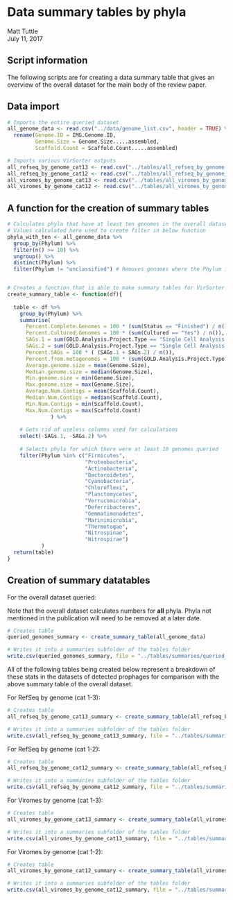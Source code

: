 # Data summary tables by phyla
Matt Tuttle  
July 11, 2017  



## Script information

The following scripts are for creating a data summary table that gives an overview of the overall dataset for the main body of the review paper.

## Data import


```r
# Imports the entire queried dataset
all_genome_data <- read.csv("../data/genome_list.csv", header = TRUE) %>%
  rename(Genome.ID = IMG.Genome.ID,
         Genome.Size = Genome.Size.....assembled,
         Scaffold.Count = Scaffold.Count.....assembled)

# Imports various VirSorter outputs
all_refseq_by_genome_cat13 <- read.csv("../tables/all_refseq_by_genome.csv", header = TRUE)
all_refseq_by_genome_cat12 <- read.csv("../tables/all_refseq_by_genome_cat12.csv", header = TRUE)
all_viromes_by_genome_cat13 <- read.csv("../tables/all_viromes_by_genome.csv", header = TRUE)
all_viromes_by_genome_cat12 <- read.csv("../tables/all_viromes_by_genome_cat12.csv", header = TRUE)
```

## A function for the creation of summary tables


```r
# Calculates phyla that have at least ten genomes in the overall dataset
# Values calculated here used to create filter in below function
phyla_with_ten <- all_genome_data %>%
  group_by(Phylum) %>%
  filter(n() >= 10) %>%
  ungroup() %>%
  distinct(Phylum) %>%
  filter(Phylum != "unclassified") # Removes genomes where the Phylum is unclassified


# Creates a function that is able to make summary tables for VirSorter data at the genome level
create_summary_table <- function(df){
  
  table <- df %>%
    group_by(Phylum) %>%
    summarise(
      Percent.Complete.Genomes = 100 * (sum(Status == "Finished") / n()),
      Percent.Cultured.Genomes = 100 * (sum(Cultured == "Yes") / n()),
      SAGs.1 = sum(GOLD.Analysis.Project.Type == "Single Cell Analysis (screened)"),
      SAGs.2 = sum(GOLD.Analysis.Project.Type == "Single Cell Analysis (unscreened)"),
      Percent.SAGs = 100 * ( (SAGs.1 + SAGs.2) / n()),
      Percent.from.metagenomes = 100 * (sum(GOLD.Analysis.Project.Type == "Genome from Metagenome") / n()),
      Average.genome.size = mean(Genome.Size),
      Median.genome.size = median(Genome.Size),
      Min.genome.size = min(Genome.Size),
      Max.genome.size = max(Genome.Size),
      Average.Num.Contigs = mean(Scaffold.Count),
      Median.Num.Contigs = median(Scaffold.Count),
      Min.Num.Contigs = min(Scaffold.Count),
      Max.Num.Contigs = max(Scaffold.Count)
              ) %>%
    
    # Gets rid of useless columns used for calculations
    select(-SAGs.1, -SAGs.2) %>%
    
    # Selects phyla for which there were at least 10 genomes queried
    filter(Phylum %in% c("Firmicutes",
                         "Proteobacteria",
                         "Actinobacteria",
                         "Bacteroidetes",
                         "Cyanobacteria",
                         "Chloroflexi",
                         "Planctomycetes",
                         "Verrucomicrobia",
                         "Deferribacteres",
                         "Gemmatimonadetes",
                         "Marinimicrobia",
                         "Thermotogae",
                         "Nitrospinae",
                         "Nitrospirae")
           )
  return(table)
}
```

## Creation of summary datatables

For the overall dataset queried:

Note that the overall dataset calculates numbers for __all__ phyla. Phyla not mentioned in the publication will need to be removed at a later date.


```r
# Creates table
queried_genomes_summary <- create_summary_table(all_genome_data)

# Writes it into a summaries subfolder of the tables folder
write.csv(queried_genomes_summary, file = "../tables/summaries/queried_genomes.csv", row.names = FALSE)
```


All of the following tables being created below represent a breakdown of these stats in the datasets of detected prophages for comparison with the above summary table of the overall dataset.

For RefSeq by genome (cat 1-3):


```r
# Creates table
all_refseq_by_genome_cat13_summary <- create_summary_table(all_refseq_by_genome_cat13)

# Writes it into a summaries subfolder of the tables folder
write.csv(all_refseq_by_genome_cat13_summary, file = "../tables/summaries/all_refseq_by_genome_summary.csv", row.names = FALSE)
```

For RefSeq by genome (cat 1-2):


```r
# Creates table
all_refseq_by_genome_cat12_summary <- create_summary_table(all_refseq_by_genome_cat12)

# Writes it into a summaries subfolder of the tables folder
write.csv(all_refseq_by_genome_cat12_summary, file = "../tables/summaries/all_refseq_by_genome_cat12_summary.csv", row.names = FALSE)
```

For Viromes by genome (cat 1-3):


```r
# Creates table
all_viromes_by_genome_cat13_summary <- create_summary_table(all_viromes_by_genome_cat13)

# Writes it into a summaries subfolder of the tables folder
write.csv(all_viromes_by_genome_cat13_summary, file = "../tables/summaries/all_viromes_by_genome_summary.csv", row.names = FALSE)
```

For Viromes by genome (cat 1-2):


```r
# Creates table
all_viromes_by_genome_cat12_summary <- create_summary_table(all_viromes_by_genome_cat12)

# Writes it into a summaries subfolder of the tables folder
write.csv(all_viromes_by_genome_cat12_summary, file = "../tables/summaries/all_viromes_by_genome_cat12_summary.csv", row.names = FALSE)
```

